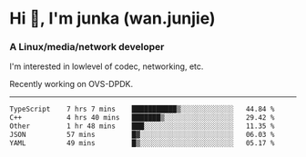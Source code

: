 
<h1 >Hi 👋, I'm junka (wan.junjie)</h1>
<h3 >A Linux/media/network developer</h3>


I'm interested in lowlevel of codec, networking, etc.

Recently working on OVS-DPDK.

---

<!--START_SECTION:waka-->

```txt
TypeScript    7 hrs 7 mins    ███████████▒░░░░░░░░░░░░░   44.84 %
C++           4 hrs 40 mins   ███████▒░░░░░░░░░░░░░░░░░   29.42 %
Other         1 hr 48 mins    ███░░░░░░░░░░░░░░░░░░░░░░   11.35 %
JSON          57 mins         █▓░░░░░░░░░░░░░░░░░░░░░░░   06.03 %
YAML          49 mins         █▒░░░░░░░░░░░░░░░░░░░░░░░   05.17 %
```

<!--END_SECTION:waka-->
